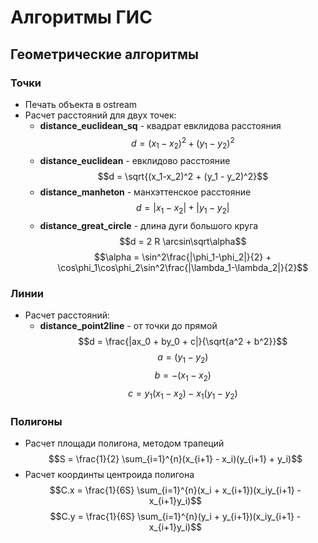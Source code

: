 # Алгоритмы ГИС

## Геометрические алгоритмы

### Точки
- Печать объекта в ostream
- Расчет расстояний для двух точек:
    - **distance_euclidean_sq** - квадрат евклидова расстояния
        $$d = (x_1-x_2)^2 + (y_1 - y_2)^2$$
    - **distance_euclidean** - евклидово расстояние
        $$d = \sqrt{(x_1-x_2)^2 + (y_1 - y_2)^2}$$
    - **distance_manheton** - манхэттенское расстояние 
        $$d = |x_1 - x_2| + |y_1 - y_2|$$
    - **distance_great_circle** - длина дуги большого круга
        $$d = 2 R \arcsin\sqrt\alpha$$
        $$\alpha = \sin^2\frac{|\phi_1-\phi_2|}{2} + \cos\phi_1\cos\phi_2\sin^2\frac{|\lambda_1-\lambda_2|}{2}$$

### Линии
- Расчет расстояний:
    - **distance_point2line** - от точки до прямой
        $$d = \frac{|ax_0 + by_0 + c|}{\sqrt{a^2 + b^2}}$$
        $$a = (y_1 - y_2)$$
        $$b = -(x_1 - x_2)$$
        $$c = y_1(x_1 - x_2)-x_1(y_1 - y_2)$$

### Полигоны

- Расчет площади полигона, методом трапеций
    $$S = \frac{1}{2} \sum_{i=1}^{n}(x_{i+1} - x_i)(y_{i+1} + y_i)$$
- Расчет координты центроида полигона
    $$C.x = \frac{1}{6S} \sum_{i=1}^{n}(x_i + x_{i+1})(x_iy_{i+1} - x_{i+1}y_i)$$
    $$C.y = \frac{1}{6S} \sum_{i=1}^{n}(y_i + y_{i+1})(x_iy_{i+1} - x_{i+1}y_i)$$
